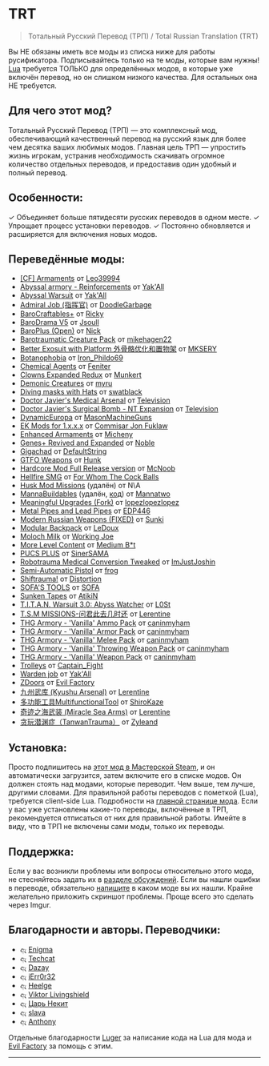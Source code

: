 # TRT
> Тотальный Русский Перевод (ТРП) / Total Russian Translation (TRT)

Вы НЕ обязаны иметь все моды из списка ниже для работы русификатора. Подписывайтесь только на те моды, которые вам нужны!
[Lua](https://steamcommunity.com/workshop/filedetails/?id=2559634234) требуется ТОЛЬКО для определённых модов, в которые уже включён перевод, но он слишком низкого качества. Для остальных она НЕ требуется.

## Для чего этот мод?

Тотальный Русский Перевод (ТРП) — это комплексный мод, обеспечивающий качественный перевод на русский язык для более чем десятка ваших любимых модов. Главная цель ТРП — упростить жизнь игрокам, устранив необходимость скачивать огромное количество отдельных переводов, и предоставив один удобный и полный перевод.

## Особенности:

  ✓ Объединяет больше пятидесяти русских переводов в одном месте.
  ✓ Упрощает процесс установки переводов.
  ✓ Постоянно обновляется и расширяется для включения новых модов.

## Переведённые моды:

- [[CF] Armaments](https://steamcommunity.com/sharedfiles/filedetails/?id=2975110317)
  от [Leo39994]
- [Abyssal armory - Reinforcements](https://steamcommunity.com/sharedfiles/filedetails/?id=2306343465)
  от [Yak'All]
- [Abyssal Warsuit](https://steamcommunity.com/sharedfiles/filedetails/?id=2480342460)
  от [Yak'All]
- [Admiral Job (指挥官)](https://steamcommunity.com/sharedfiles/filedetails/?id=2955612327)
  от [DoodleGarbage]
- [BaroCraftables+](https://steamcommunity.com/sharedfiles/filedetails/?id=2764140582)
  от [Ricky]
- [BaroDrama V5](https://steamcommunity.com/sharedfiles/filedetails/?id=2719602039&searchtext=BaroDrama+V5)
  от [Jsoull]
- [BaroPlus (Open)](https://steamcommunity.com/sharedfiles/filedetails/?id=2645362256&searchtext=BaroPlus+%28Open%29)
  от [Nick]
- [Barotraumatic Creature Pack](https://steamcommunity.com/sharedfiles/filedetails/?id=2831987252&searchtext=Barotraumatic+Creature+Pack)
  от [mikehagen22]
- [Better Exosuit with Platform 外骨骼优化和置物架](https://steamcommunity.com/sharedfiles/filedetails/?id=2920285952&searchtext=Better+Exosuit+with+Platform+%E5%A4%96%E9%AA%A8%E9%AA%BC%E4%BC%98%E5%8C%96%E5%92%8C%E7%BD%AE%E7%89%A9%E6%9E%B6)
  от [MKSERY]
- [Botanophobia](https://steamcommunity.com/sharedfiles/filedetails/?id=2972500944&searchtext=Botanophobia)
  от [Iron_Phildo69]
- [Chemical Agents](https://steamcommunity.com/sharedfiles/filedetails/?id=2974772300&searchtext=Chemical+Agents)
  от [Feniter]
- [Clowns Expanded Redux](https://steamcommunity.com/sharedfiles/filedetails/?id=2958262925&searchtext=Clowns+Expanded+Redux)
  от [Munkert]
- [Demonic Creatures](https://steamcommunity.com/sharedfiles/filedetails/?id=2782243462&searchtext=Demonic+Creatures)
  от [myru]
- [Diving masks with Hats](https://steamcommunity.com/sharedfiles/filedetails/?id=2948012577&searchtext=Diving+masks+with+Hats)
  от [swatblack]
- [Doctor Javier's Medical Arsenal](https://steamcommunity.com/sharedfiles/filedetails/?id=2983722514&searchtext=Doctor+Javier%27s+Medical+Arsenal)
  от [Television]
- [Doctor Javier's Surgical Bomb - NT Expansion](https://steamcommunity.com/sharedfiles/filedetails/?id=2982955270&searchtext=Doctor+Javier%27s+Surgical+Bomb+-+NT+Expansion)
  от [Television]
- [DynamicEuropa](https://steamcommunity.com/sharedfiles/filedetails/?id=2532991202&searchtext=DynamicEuropa)
  от [MasonMachineGuns]
- [EK Mods for 1.x.x.x](https://steamcommunity.com/sharedfiles/filedetails/?id=2954237072&searchtext=EK+Mods+for+1.x.x.x)
  от [Commisar Jon Fuklaw]
- [Enhanced Armaments](https://steamcommunity.com/sharedfiles/filedetails/?id=2764968387&searchtext=Enhanced+Armaments)
  от [Micheny]
- [Genes+ Revived and Expanded](https://steamcommunity.com/sharedfiles/filedetails/?id=2799033770&searchtext=Genes%2B+Revived+and+Expanded)
  от [Noble]
- [Gigachad](https://steamcommunity.com/sharedfiles/filedetails/?id=2968517428&searchtext=Gigachad)
  от [DefaultString]
- [GTFO Weapons](https://steamcommunity.com/sharedfiles/filedetails/?id=2860853113&searchtext=GTFO+Weapons)
  от [Hunk]
- [Hardcore Mod Full Release version](https://steamcommunity.com/sharedfiles/filedetails/?id=2938921742&searchtext=Hardcore+Mod+Full+Release+version)
  от [McNoob]
- [Hellfire SMG](https://steamcommunity.com/sharedfiles/filedetails/?id=2984842114&searchtext=Hellfire+SMG)
  от [For Whom The Cock Balls]
- [Husk Mod Missions](https://steamcommunity.com/sharedfiles/filedetails/?id=2902332109) (удалён)
  от N\A
- [MannaBuildables](https://steamcommunity.com/workshop/filedetails/?id=2809102161) (удалён, [код](https://repos.ecosyste.ms/hosts/GitHub/repositories/Mannatwo%2FMannaBuildables))
  от [Mannatwo]
- [Meaningful Upgrades (Fork)](https://steamcommunity.com/sharedfiles/filedetails/?id=2945425748)
  от [lopezlopezlopez]
- [Metal Pipes and Lead Pipes](https://steamcommunity.com/sharedfiles/filedetails/?id=2975465811&searchtext=Metal+Pipes+and+Lead+Pipes)
  от [EDP446]
- [Modern Russian Weapons (FIXED)](https://steamcommunity.com/sharedfiles/filedetails/?id=2795668822&searchtext=Modern+Russian+Weapons+%28FIXED%29)
  от [Sunki]
- [Modular Backpack](https://steamcommunity.com/sharedfiles/filedetails/?id=2964144541&searchtext=Modular+Backpack)
  от [LeDoux]
- [Moloch Milk](https://steamcommunity.com/sharedfiles/filedetails/?id=2667952918&searchtext=Moloch+Milk)
  от [Working Joe]
- [More Level Content](https://steamcommunity.com/sharedfiles/filedetails/?id=2814493175&searchtext=More+Level+Content)
  от [Medium B*t]
- [PUCS PLUS](https://steamcommunity.com/sharedfiles/filedetails/?id=2770692431&searchtext=PUCS+PLUS)
  от [SinerSAMA]
- [Robotrauma Medical Conversion Tweaked](https://steamcommunity.com/sharedfiles/filedetails/?id=3029219159&searchtext=Robotrauma+Medical+Conversion+Tweaked)
  от [ImJustJoshin]
- [Semi-Automatic Pistol](https://steamcommunity.com/sharedfiles/filedetails/?id=2989869274&searchtext=Semi-Automatic+Pistol)
  от [frog]
- [Shiftrauma!](https://steamcommunity.com/sharedfiles/filedetails/?id=2981351080&searchtext=Shiftrauma%21)
  от [Distortion]
- [SOFA'S TOOLS](https://steamcommunity.com/sharedfiles/filedetails/?id=2498084832&searchtext=SOFA%27S+TOOLS)
  от [SOFA]
- [Sunken Tapes](https://steamcommunity.com/sharedfiles/filedetails/?id=2616577901&searchtext=Sunken+Tapes)
  от [AtikiN]
- [T.I.T.A.N. Warsuit 3.0: Abyss Watcher](https://steamcommunity.com/sharedfiles/filedetails/?id=2799697127&searchtext=T.I.T.A.N.+Warsuit+3.0%3A+Abyss+Watcher)
  от [L0St]
- [T.S.M MISSIONS-问君此去几时还](https://steamcommunity.com/sharedfiles/filedetails/?id=2852411866&searchtext=T.S.M+MISSIONS-%E9%97%AE%E5%90%9B%E6%AD%A4%E5%8E%BB%E5%87%A0%E6%97%B6%E8%BF%98)
  от [Lerentine]
- [THG Armory - 'Vanilla' Ammo Pack](https://steamcommunity.com/sharedfiles/filedetails/?id=2966494583&searchtext=THG+Armory+-+%27Vanilla%27+Ammo+Pack)
  от [caninmyham]
- [THG Armory - 'Vanilla' Armor Pack](https://steamcommunity.com/sharedfiles/filedetails/?id=2967303974&searchtext=THG+Armory+-+%27Vanilla%27+Armor+Pack)
  от [caninmyham]
- [THG Armory - 'Vanilla' Melee Pack](https://steamcommunity.com/sharedfiles/filedetails/?id=2968391534&searchtext=THG+Armory+-+%27Vanilla%27+Melee+Pack)
  от [caninmyham]
- [THG Armory - 'Vanilla' Throwing Weapon Pack](https://steamcommunity.com/sharedfiles/filedetails/?id=2985556310&searchtext=THG+Armory+-+%27Vanilla%27+Throwing+Weapon+Pack)
  от [caninmyham]
- [THG Armory - 'Vanilla' Weapon Pack](https://steamcommunity.com/sharedfiles/filedetails/?id=2966487783&searchtext=THG+Armory+-+%27Vanilla%27+Weapon+Pack)
  от [caninmyham]
- [Trolleys](https://steamcommunity.com/sharedfiles/filedetails/?id=2981256960&searchtext=Trolleys)
  от [Captain_Fight]
- [Warden job](https://steamcommunity.com/sharedfiles/filedetails/?id=2687741461&searchtext=Warden+job)
  от [Yak'All]
- [ZDoors](https://steamcommunity.com/sharedfiles/filedetails/?id=2902757031&searchtext=ZDoors)
  от [Evil Factory]
- [九州武库 (Kyushu Arsenal)](https://steamcommunity.com/sharedfiles/filedetails/?id=2953749635&searchtext=%E4%B9%9D%E5%B7%9E%E6%AD%A6%E5%BA%93)
  от [Lerentine]
- [多功能工具MultifunctionalTool](https://steamcommunity.com/sharedfiles/filedetails/?id=2949732166&searchtext=%E5%A4%9A%E5%8A%9F%E8%83%BD%E5%B7%A5%E5%85%B7MultifunctionalTool)
  от [ShiroKaze]
- [奇迹之海武装 (Miracle Sea Arms)](https://steamcommunity.com/sharedfiles/filedetails/?id=2827262734&searchtext=%E5%A5%87%E8%BF%B9%E4%B9%8B%E6%B5%B7%E6%AD%A6%E8%A3%85)
  от [Lerentine]
- [贪玩潜渊症（TanwanTrauma）](https://steamcommunity.com/sharedfiles/filedetails/?id=2851435310&searchtext=%E8%B4%AA%E7%8E%A9%E6%BD%9C%E6%B8%8A%E7%97%87%EF%BC%88TanwanTrauma)
  от [Zyleand]

## Установка:

Просто подпишитесь на [этот мод в Мастерской Steam](https://steamcommunity.com/sharedfiles/filedetails/?id=2986079116), и он автоматически загрузится, затем включите его в списке модов. Он должен стоять над модами, которые переводит. Чем выше, тем лучше, другими словами. Для правильной работы переводов с пометкой (Lua), требуется client-side Lua. Подробности на [главной странице мода](https://steamcommunity.com/workshop/filedetails/?id=2559634234). Если у вас уже установлены какие-то переводы, включённые в ТРП, рекомендуется отписаться от них для правильной работы. Имейте в виду, что в ТРП не включены сами моды, только их переводы.

## Поддержка:

Если у вас возникли проблемы или вопросы относительно этого мода, не стесняйтесь задать их в [разделе обсуждений](https://steamcommunity.com/sharedfiles/filedetails/discussions/2986079116).
Если вы нашли ошибки в переводе, обязательно [напишите](https://steamcommunity.com/workshop/filedetails/discussion/2986079116/5756210821501530061/) в каком моде вы их нашли. Крайне желательно приложить скриншот проблемы. Проще всего это сделать через Imgur.

## Благодарности и авторы. Переводчики:

- ඇ [Enigma]
- ඇ [Techcat]
- ඇ [Dazay]
- ඇ [iErr0r32]
- ඇ [Heelge]
- ඇ [Viktor Livingshield]
- ඇ [Царь Некит]
- ඇ [slava]
- ඇ [Anthony]

Отдельные благодарности [Luger] за написание кода на Lua для мода и [Evil Factory] за помощь с этим.

---

[Leo39994]: https://steamcommunity.com/profiles/76561198189728271/myworkshopfiles/?appid=602960
[DoodleGarbage]: https://steamcommunity.com/id/doodlegarbage/myworkshopfiles/?appid=602960
[Ricky]: https://steamcommunity.com/id/ricky122122/myworkshopfiles/?appid=602960
[Jsoull]: https://steamcommunity.com/id/Jsoull/myworkshopfiles/?appid=602960
[Nick]: https://steamcommunity.com/id/Patigel/myworkshopfiles/?appid=602960
[mikehagen22]: https://steamcommunity.com/profiles/76561198856548225/myworkshopfiles/?appid=602960
[MKSERY]: https://steamcommunity.com/profiles/76561198316859075/myworkshopfiles/?appid=602960
[Iron_Phildo69]: https://steamcommunity.com/profiles/76561198035244730/myworkshopfiles/?appid=602960
[Feniter]: https://steamcommunity.com/profiles/76561199105095974/myworkshopfiles/?appid=602960
[Munkert]: https://steamcommunity.com/id/munkert/myworkshopfiles/?appid=602960
[myru]: https://steamcommunity.com/id/justmyru/myworkshopfiles/?appid=602960
[swatblack]: https://steamcommunity.com/id/sovietswat/myworkshopfiles/?appid=602960
[Television]: https://steamcommunity.com/id/CoolestGuyEverSeen/myworkshopfiles/?appid=602960
[MasonMachineGuns]: https://steamcommunity.com/profiles/76561198865679732/myworkshopfiles/?appid=602960
[Commisar Jon Fuklaw]: https://steamcommunity.com/profiles/76561198039493969/myworkshopfiles/?appid=602960
[Micheny]: https://steamcommunity.com/profiles/76561198260494560/myworkshopfiles/?appid=602960
[Noble]: https://steamcommunity.com/profiles/76561198147644083/myworkshopfiles/?appid=602960
[DefaultString]: https://steamcommunity.com/profiles/76561198036872424/myworkshopfiles/?appid=602960
[Hunk]: https://steamcommunity.com/id/Hunk790/myworkshopfiles/?appid=602960
[McNoob]: https://steamcommunity.com/profiles/76561197984240878/myworkshopfiles/?appid=602960
[For Whom The Cock Balls]: https://steamcommunity.com/profiles/76561198888370538/myworkshopfiles/?appid=602960
[Mannatwo]: https://steamcommunity.com/id/Oxytoc2na
[lopezlopezlopez]: https://steamcommunity.com/id/ratspronkle
[EDP446]: https://steamcommunity.com/id/JustCyanite/myworkshopfiles/?appid=602960
[Sunki]: https://steamcommunity.com/id/9875646121379/myworkshopfiles/?appid=602960
[LeDoux]: https://steamcommunity.com/profiles/76561198335391165/myworkshopfiles/?appid=602960
[Working Joe]: https://steamcommunity.com/profiles/76561198295265148/myworkshopfiles/?appid=602960
[Medium B*t]: https://steamcommunity.com/id/DakKhuza/myworkshopfiles/?appid=602960
[SinerSAMA]: https://steamcommunity.com/id/M_Siner/myworkshopfiles/?appid=602960
[ImJustJoshin]: https://steamcommunity.com/id/ImJustJoshin/myworkshopfiles/?appid=602960
[frog]: https://steamcommunity.com/id/phrowg/myworkshopfiles/?appid=602960
[Distortion]: https://steamcommunity.com/profiles/76561198997083908/myworkshopfiles/?appid=602960
[SOFA]: https://steamcommunity.com/id/SOFA_2080/myworkshopfiles/?appid=602960
[AtikiN]: https://steamcommunity.com/profiles/76561197980057282/myworkshopfiles/?appid=602960
[L0St]: https://steamcommunity.com/id/RSU-L0St/myworkshopfiles/?appid=602960
[caninmyham]: https://steamcommunity.com/id/imtehathoritah/myworkshopfiles/?appid=602960
[Captain_Fight]: https://steamcommunity.com/id/Captain_Fight/myworkshopfiles/?appid=602960
[Yak'All]: https://steamcommunity.com/id/YakAll/myworkshopfiles/?appid=602960
[Evil Factory]: https://steamcommunity.com/id/evilfactory/myworkshopfiles/?appid=602960
[ShiroKaze]: https://steamcommunity.com/profiles/76561198819063472/myworkshopfiles/?appid=602960
[Lerentine]: https://steamcommunity.com/profiles/76561198220228133/myworkshopfiles/?appid=602960
[Zyleand]: https://steamcommunity.com/profiles/76561198843821480/myworkshopfiles/?appid=602960

[Enigma]: https://steamcommunity.com/id/enigmatic_mb/
[Techcat]: https://steamcommunity.com/id/techcat/
[Dazay]: https://steamcommunity.com/profiles/76561198157442606/
[iErr0r32]: https://steamcommunity.com/id/iErr0r32
[Heelge]: https://steamcommunity.com/id/Heelge
[Viktor Livingshield]: https://steamcommunity.com/id/ViktorLivs/
[Царь Некит]: https://steamcommunity.com/profiles/76561198965705560
[slava]: https://steamcommunity.com/id/111162200000
[Anthony]: https://steamcommunity.com/id/SFGtoha/
[Luger]: https://steamcommunity.com/id/zipliks/